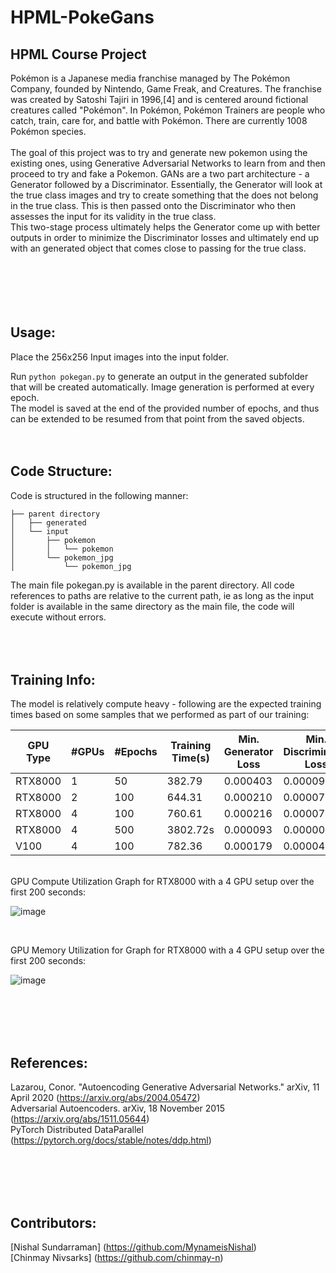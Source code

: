 # HPML-PokeGans
HPML Course Project
------------
Pokémon is a Japanese media franchise managed by The Pokémon Company, founded by Nintendo, Game Freak, and Creatures. The franchise was created by Satoshi Tajiri in 1996,[4] and is centered around fictional creatures called "Pokémon". In Pokémon, Pokémon Trainers are people who catch, train, care for, and battle with Pokémon. There are currently 1008 Pokémon species.
</br>
</br>
The goal of this project was to try and generate new pokemon using the existing ones, using Generative Adversarial Networks to learn from and then proceed to try and fake a Pokemon. GANs are a two part architecture - a Generator followed by a Discriminator. Essentially, the Generator will look at the true class images and try to create something that the does not belong
in the true class. This is then passed onto the Discriminator who then assesses the input for its validity in the true class. 
</br>
This two-stage process ultimately helps the Generator come up with better outputs in order to minimize the Discriminator losses and ultimately end up with an generated object that comes close to passing for the true class.
</br>
</br></br>
</br></br>
</br>

## Usage:

Place the 256x256 Input images into the input folder.

Run ```python pokegan.py``` to generate an output in the generated subfolder that will be created automatically. Image generation is performed at every epoch.
</br>
The model is saved at the end of the provided number of epochs, and thus can be extended to be resumed from that point from the saved objects.
</br></br>
</br>
## Code Structure:

Code is structured in the following manner:
```
├── parent directory
│   ├── generated
│   └── input
│       ├── pokemon
│       │   └── pokemon
│       └── pokemon_jpg
│           └── pokemon_jpg
```
The main file pokegan.py is available in the parent directory. All code references to paths are relative to the current path, ie as long as the input folder is 
available in the same directory as the main file, the code will execute without errors.
</br>
</br></br>
</br>
## Training Info:

The model is relatively compute heavy - following are the expected training times based on some samples that we performed as part of our training:

| GPU Type | #GPUs | #Epochs | Training Time(s) | Min. Generator Loss | Min. Discriminator Loss |
|----------|-------|---------|------------------|---------------------|-------------------------|
| RTX8000  | 1     | 50      | 382.79           | 0.000403            | 0.000093                |
| RTX8000  | 2     | 100     | 644.31           | 0.000210            | 0.000075                |
| RTX8000  | 4     | 100     | 760.61           | 0.000216            | 0.000071                |
| RTX8000  | 4     | 500     | 3802.72s         | 0.000093            | 0.000004                |
| V100     | 4     | 100     | 782.36           | 0.000179            | 0.000049                |

</br>
GPU Compute Utilization Graph for RTX8000 with a 4 GPU setup over the first 200 seconds:

![image](https://user-images.githubusercontent.com/5692652/208686235-c93bebc4-4ed2-43cb-b44d-ed96f4f8d567.png)

</br>

GPU Memory Utilization for Graph for RTX8000 with a 4 GPU setup over the first 200 seconds:

![image](https://user-images.githubusercontent.com/5692652/208692083-3cb774c5-7ec6-4a0b-8b92-c0983866914a.png)
 
</br>
</br>
</br></br>

## References:

Lazarou, Conor. "Autoencoding Generative Adversarial Networks." arXiv, 11 April 2020 (https://arxiv.org/abs/2004.05472)
</br>
Adversarial Autoencoders. arXiv, 18 November 2015 (https://arxiv.org/abs/1511.05644)
</br>
PyTorch Distributed DataParallel (https://pytorch.org/docs/stable/notes/ddp.html)
</br>

</br></br></br></br>

## Contributors:

[Nishal Sundarraman] (https://github.com/MynameisNishal)
</br>
[Chinmay Nivsarks] (https://github.com/chinmay-n)
